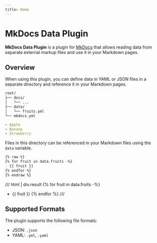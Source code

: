 ```yaml
---
title: Home
---
```

# MkDocs Data Plugin

__MkDocs Data Plugin__ is a plugin for [MkDocs](https://www.mkdocs.org/) that allows
reading data from separate external markup files and use it in your Markdown pages.

## Overview
When using this plugin, you can define data in YAML or JSON files
in a separate directory and reference it in your Markdown pages.

```txt
root/
├── docs/
│   └── ...
├── data/
│   └── fruits.yml
└── mkdocs.yml
```

```yaml title="fruits.yml"
- Apple
- Banana
- Strawberry
```

Files in this directory can be referenced in your Markdown files using the `data` variable.

```markdown
{% raw %}
{% for fruit in data.fruits -%}
- {{ fruit }}
{% endfor %}
{% endraw %}
```
/// html | div.result
{% for fruit in data.fruits -%}
- {{ fruit }}
{% endfor %}
///

## Supported Formats
The plugin supports the following file formats:

- JSON: `.json`
- YAML: `.yml`, `.yaml`
